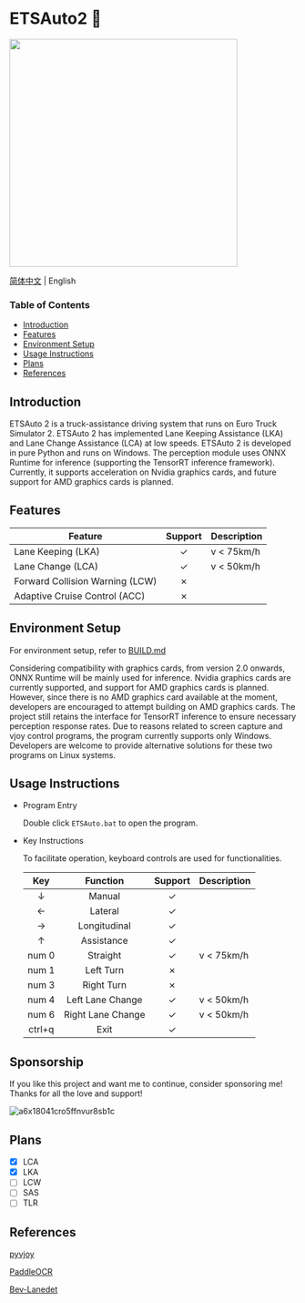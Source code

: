 # ETSAuto2 🚚
<div align=left>
<img src="https://github.com/Yutong-gannis/ETSAuto/assets/69740611/9ebe1832-46bc-408a-a2a5-692985454c27" width="400" height="400"/>
</div>

[简体中文](https://github.com/Yutong-gannis/ETSAuto/blob/v2.x/README.md) | English

### Table of Contents
+ [Introduction](#introduction)
+ [Features](#features)
+ [Environment Setup](#environment-setup)
+ [Usage Instructions](#usage-instructions)
+ [Plans](#plans)
+ [References](#references)

## Introduction
ETSAuto 2 is a truck-assistance driving system that runs on Euro Truck Simulator 2. ETSAuto 2 has implemented Lane Keeping Assistance (LKA) and Lane Change Assistance (LCA) at low speeds. ETSAuto 2 is developed in pure Python and runs on Windows. The perception module uses ONNX Runtime for inference (supporting the TensorRT inference framework). Currently, it supports acceleration on Nvidia graphics cards, and future support for AMD graphics cards is planned.

## Features
| Feature               | Support | Description |
| ---                   | :---:   | ---         |
| Lane Keeping (LKA)    | ✓       | v < 75km/h  |
| Lane Change (LCA)     | ✓       | v < 50km/h  |
| Forward Collision Warning (LCW) | ✗ |             |
| Adaptive Cruise Control (ACC)   | ✗ |             |

## Environment Setup
For environment setup, refer to [BUILD.md](https://github.com/Yutong-gannis/ETSAuto/blob/v2.0dev/BUILD.md)

Considering compatibility with graphics cards, from version 2.0 onwards, ONNX Runtime will be mainly used for inference. Nvidia graphics cards are currently supported, and support for AMD graphics cards is planned. However, since there is no AMD graphics card available at the moment, developers are encouraged to attempt building on AMD graphics cards. The project still retains the interface for TensorRT inference to ensure necessary perception response rates. Due to reasons related to screen capture and vjoy control programs, the program currently supports only Windows. Developers are welcome to provide alternative solutions for these two programs on Linux systems.

## Usage Instructions
+ Program Entry

  Double click `ETSAuto.bat` to open the program.

+ Key Instructions

  To facilitate operation, keyboard controls are used for functionalities.

  | Key      | Function  | Support | Description |
  | :---:    | :---:     | :---:   | ---         |
  | &darr;   | Manual    | ✓       |             |
  | &larr;   | Lateral   | ✓       |             |
  | &rarr;   | Longitudinal | ✓     |             |
  | &uarr;   | Assistance | ✓       |             |
  | num 0    | Straight  | ✓       | v < 75km/h  |
  | num 1    | Left Turn | ✗       |             |
  | num 3    | Right Turn| ✗       |             |
  | num 4    | Left Lane Change | ✓ | v < 50km/h  |
  | num 6    | Right Lane Change | ✓ | v < 50km/h |
  | ctrl+q   | Exit      | ✓       |             |

## Sponsorship
If you like this project and want me to continue, consider sponsoring me! Thanks for all the love and support!

![a6x18041cro5ffnvur8sb1c](https://github.com/Yutong-gannis/ETSAuto/assets/69740611/11d36472-3cfa-42bc-b8ef-f71576f872c7)

## Plans
- [x] LCA
- [x] LKA
- [ ] LCW
- [ ] SAS
- [ ] TLR

## References
[pyvjoy](https://github.com/tidzo/pyvjoy)

[PaddleOCR](https://github.com/PaddlePaddle/PaddleOCR)

[Bev-Lanedet](https://github.com/gigo-team/bev_lane_det)
